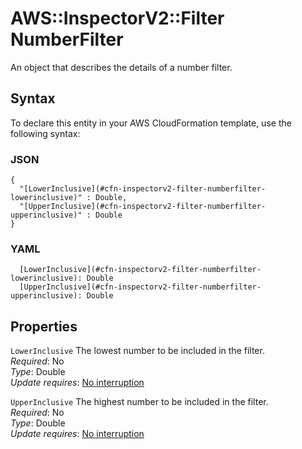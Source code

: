 # AWS::InspectorV2::Filter NumberFilter<a name="aws-properties-inspectorv2-filter-numberfilter"></a>

An object that describes the details of a number filter\.

## Syntax<a name="aws-properties-inspectorv2-filter-numberfilter-syntax"></a>

To declare this entity in your AWS CloudFormation template, use the following syntax:

### JSON<a name="aws-properties-inspectorv2-filter-numberfilter-syntax.json"></a>

```
{
  "[LowerInclusive](#cfn-inspectorv2-filter-numberfilter-lowerinclusive)" : Double,
  "[UpperInclusive](#cfn-inspectorv2-filter-numberfilter-upperinclusive)" : Double
}
```

### YAML<a name="aws-properties-inspectorv2-filter-numberfilter-syntax.yaml"></a>

```
  [LowerInclusive](#cfn-inspectorv2-filter-numberfilter-lowerinclusive): Double
  [UpperInclusive](#cfn-inspectorv2-filter-numberfilter-upperinclusive): Double
```

## Properties<a name="aws-properties-inspectorv2-filter-numberfilter-properties"></a>

`LowerInclusive`  <a name="cfn-inspectorv2-filter-numberfilter-lowerinclusive"></a>
The lowest number to be included in the filter\.  
*Required*: No  
*Type*: Double  
*Update requires*: [No interruption](https://docs.aws.amazon.com/AWSCloudFormation/latest/UserGuide/using-cfn-updating-stacks-update-behaviors.html#update-no-interrupt)

`UpperInclusive`  <a name="cfn-inspectorv2-filter-numberfilter-upperinclusive"></a>
The highest number to be included in the filter\.  
*Required*: No  
*Type*: Double  
*Update requires*: [No interruption](https://docs.aws.amazon.com/AWSCloudFormation/latest/UserGuide/using-cfn-updating-stacks-update-behaviors.html#update-no-interrupt)
